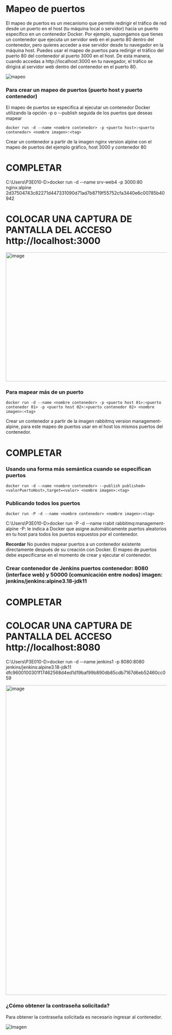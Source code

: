# Mapeo de puertos
El mapeo de puertos es un mecanismo que permite redirigir el tráfico de red desde un puerto en el host (tu máquina local o servidor) hacia un puerto específico en un contenedor Docker.
Por ejemplo, supongamos que tienes un contenedor que ejecuta un servidor web en el puerto 80 dentro del contenedor, pero quieres acceder a ese servidor desde tu navegador en la máquina host. Puedes usar el mapeo de puertos para redirigir el tráfico del puerto 80 del contenedor al puerto 3000 en el host. De esta manera, cuando accedas a http://localhost:3000 en tu navegador, el tráfico se dirigirá al servidor web dentro del contenedor en el puerto 80.

![mapeo](mapeoPuertos.PNG)

### Para crear un mapeo de puertos (puerto host y puerto contenedor)
El mapeo de puertos se especifica al ejecutar un contenedor Docker utilizando la opción -p o --publish seguida de los puertos que deseas mapear
```
docker run -d --name <nombre contenedor> -p <puerto host>:<puerto contenedor> <nombre imagen>:<tag>

```
Crear un contenedor a partir de la imagen nginx version alpine con el mapeo de puertos del ejemplo gráfico, host 3000 y contenedor 80
# COMPLETAR
C:\Users\P3E010-D>docker run -d --name srv-web4 -p 3000:80 nginx:alpine
2d37504743c82271d447331090d71ad7b8719f55752cfa3440e6c00785b40942
# COLOCAR UNA CAPTURA DE PANTALLA  DEL ACCESO http://localhost:3000

<img width="886" height="403" alt="image" src="https://github.com/user-attachments/assets/762f4efc-2d40-4b40-96c0-8da9814c43e5" />

### Para mapear más de un puerto

```
docker run -d --name <nombre contenedor> -p <puerto host 01>:<puerto contenedor 01> -p <puerto host 02>:<puerto contenedor 02> <nombre imagen>:<tag>
```

Crear un contenedor a partir de la imagen rabbitmq version management-alpine, para este mapeo de puertos usar en el host los mismos puertos del contenedor.

# COMPLETAR

### Usando una forma más semántica cuando se especifican puertos

```
docker run -d --name <nombre contenedor> --publish published=<valorPuertoHost>,target=<valor> <nombre imagen>:<tag> 
```
### Publicando todos los puertos
```
docker run -P -d --name <nombre contenedor> <nombre imagen>:<tag> 
```
C:\Users\P3E010-D>docker run -P -d --name rrabit rabbitmq:management-alpine
-P: le indica a Docker que asigne automáticamente puertos aleatorios en tu host para todos los puertos expuestos por el contenedor.

**Recordar**
No puedes mapear puertos a un contenedor existente directamente después de su creación con Docker. El mapeo de puertos debe especificarse en el momento de crear y ejecutar el contenedor.

### Crear contenedor de Jenkins puertos contenedor: 8080 (interface web) y 50000 (comunicación entre nodos) imagen: jenkins/jenkins:alpine3.18-jdk11
# COMPLETAR

# COLOCAR UNA CAPTURA DE PANTALLA  DEL ACCESO http://localhost:8080


C:\Users\P3E010-D>docker run -d --name jenkins1 -p 8080:8080 jenkins/jenkins:alpine3.18-jdk11
dfc9600100301f17462568d4ed1d19baf99b890db85cdb7167d6eb52460cc059

<img width="1672" height="967" alt="image" src="https://github.com/user-attachments/assets/e75e1c6a-918e-45ad-a731-774525ce8bac" />


### ¿Cómo obtener la contraseña solicitada?
Para obtener la contraseña solicitada es necesario ingresar al contenedor.

![Imagen](jenkins.PNG)



